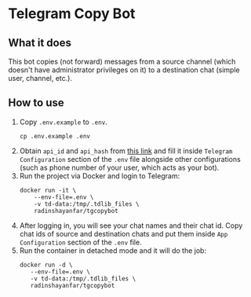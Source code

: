 # Telegram Copy Bot


## What it does
This bot copies (not forward) messages from a source channel (which doesn't have administrator privileges on it) to a destination chat (simple user, channel, etc.).

## How to use
1. Copy `.env.example` to `.env`.
    ```
    cp .env.example .env
    ```
2. Obtain `api_id` and `api_hash` from [this link](https://my.telegram.org/apps) and fill it inside `Telegram Configuration` section of the `.env` file alongside other configurations (such as phone number of your user, which acts as your bot).
3. Run the project via Docker and login to Telegram:
    ```
    docker run -it \
        --env-file=.env \
        -v td-data:/tmp/.tdlib_files \
        radinshayanfar/tgcopybot
    ```
4. After logging in, you will see your chat names and their chat id. Copy chat ids of source and destination chats and put them inside `App Configuration` section of the `.env` file.
5. Run the container in detached mode and it will do the job:
     ```
     docker run -d \
        --env-file=.env \
        -v td-data:/tmp/.tdlib_files \
        radinshayanfar/tgcopybot
    ```

